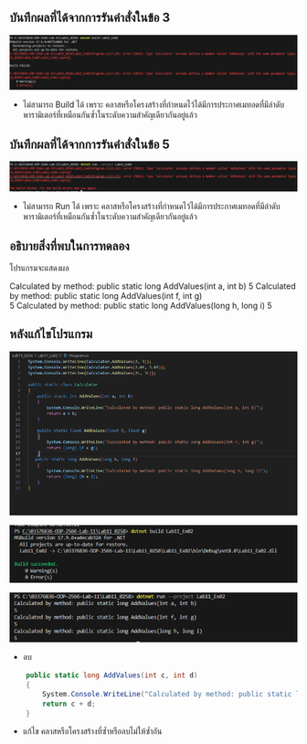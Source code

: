 ## บันทึกผลที่ได้จากการรันคำสั่งในข้อ 3

![pic](/Pictures/pic-4.png)

- ไม่สามารถ Build ได้ เพราะ คลาสหรือโครงสร้างที่กำหนดไว้ได้มีการประกาศเมทอดที่มีลำดับพารามิเตอร์ที่เหมือนกันซ้ำในระดับความสำคัญเดียวกันอยู่แล้ว

## บันทึกผลที่ได้จากการรันคำสั่งในข้อ 5

![pic](/Pictures/pic-5.png)

- ไม่สามารถ Run ได้ เพราะ คลาสหรือโครงสร้างที่กำหนดไว้ได้มีการประกาศเมทอดที่มีลำดับพารามิเตอร์ที่เหมือนกันซ้ำในระดับความสำคัญเดียวกันอยู่แล้ว

## อธิบายสิ่งที่พบในการทดลอง

โปรแกรมจะแสดงผล

Calculated by method: public static long AddValues(int a, int b)
5
Calculated by method: public static long AddValues(int f, int g)  
5
Calculated by method: public static long AddValues(long h, long i)
5

## หลังแก้ไขโปรแกรม

![pic](/Pictures/pic-6.png)

![pic](/Pictures/pic-7.png)

![pic](/Pictures/pic-8.png)

- ลบ
```cs
    public static long AddValues(int c, int d)
    {
        System.Console.WriteLine("Calculated by method: public static long AddValues(int c, int d)");
        return c + d;
    }
```

- แก้ไข คลาสหรือโครงสร้างที่ซ้ำหรือลบไม่ให้ซ้ำกัน 

